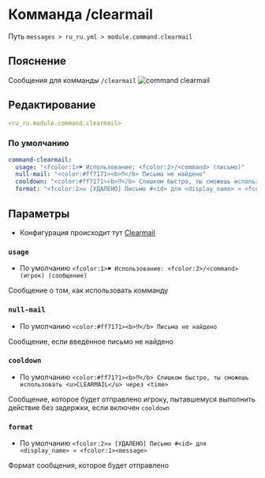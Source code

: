 # Комманда /clearmail
Путь `messages > ru_ru.yml > module.command.clearmail`

## Пояснение
Сообщения для комманды `/clearmail`
![command clearmail](/commandclearmail.png)

## Редактирование
```yaml
<ru_ru.module.command.clearmail>
```

### По умолчанию
```yaml
command-clearmail:
  usage: "<fcolor:1>⚑ Использование: <fcolor:2>/<command> (письмо)"
  null-mail: "<color:#ff7171><b>⁉</b> Письма не найдено"
  cooldown: "<color:#ff7171><b>⁉</b> Слишком быстро, ты сможешь использовать <u>CLEARMAIL</u> через <time>"
  format: "<fcolor:2>✉ [УДАЛЕНО] Письмо #<id> для <display_name> » <fcolor:1><message>"
```

## Параметры

- Конфигурация происходит тут [Clearmail](/ru/config/module/command/command-clearmail/)

### `usage`
- По умолчанию `<fcolor:1>⚑ Использование: <fcolor:2>/<command> (игрок) (сообщение)`

Сообщение о том, как использовать комманду

### `null-mail`
- По умолчанию `<color:#ff7171><b>⁉</b> Письма не найдено`

Сообщение, если введённое письмо не найдено

### `cooldown`
- По умолчанию `<color:#ff7171><b>⁉</b> Слишком быстро, ты сможешь использовать <u>CLEARMAIL</u> через <time>`

Сообщение, которое будет отправлено игроку, пытавшемуся выполнить действие без задержки, если включен `cooldown`

### `format`
- По умолчанию `<fcolor:2>✉ [УДАЛЕНО] Письмо #<id> для <display_name> » <fcolor:1><message>`

Формат сообщения, которое будет отправлено


